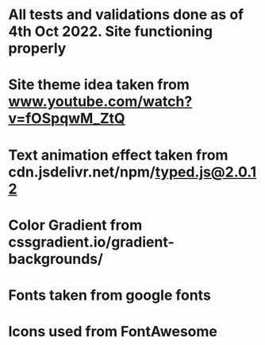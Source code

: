 # All tests and validations done as of 4th Oct 2022. Site functioning properly
# Site theme idea taken from www.youtube.com/watch?v=fOSpqwM_ZtQ
# Text animation effect taken from cdn.jsdelivr.net/npm/typed.js@2.0.12
# Color Gradient from cssgradient.io/gradient-backgrounds/
# Fonts taken from google fonts
# Icons used from FontAwesome
